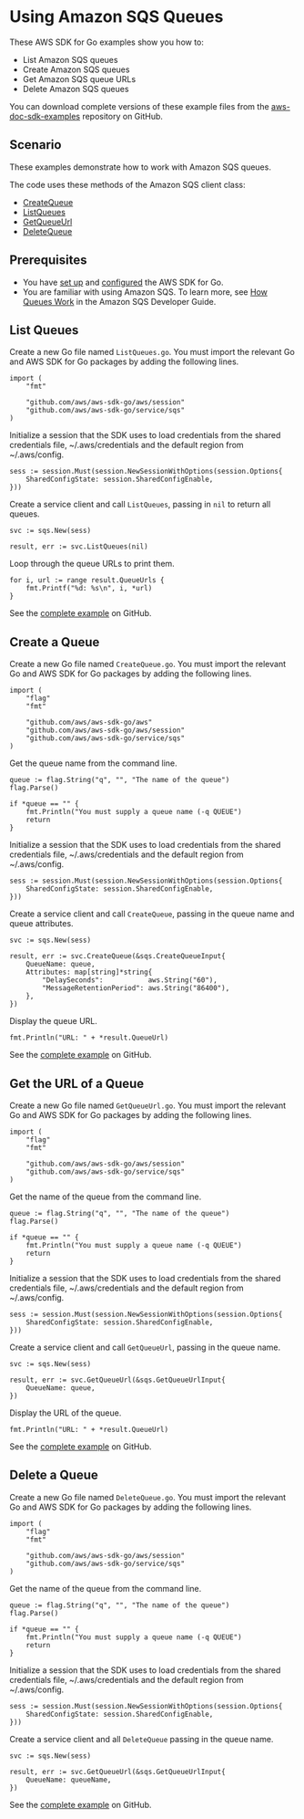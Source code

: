 # Using Amazon SQS Queues<a name="sqs-example-create-queue"></a>

These AWS SDK for Go examples show you how to:
+ List Amazon SQS queues
+ Create Amazon SQS queues
+ Get Amazon SQS queue URLs
+ Delete Amazon SQS queues

You can download complete versions of these example files from the [aws\-doc\-sdk\-examples](https://github.com/awsdocs/aws-doc-sdk-examples/tree/master/go/example_code/sqs) repository on GitHub\.

## Scenario<a name="sqs-create-scenario"></a>

These examples demonstrate how to work with Amazon SQS queues\.

The code uses these methods of the Amazon SQS client class:
+  [CreateQueue](https://docs.aws.amazon.com/sdk-for-go/api/service/sqs/#SQS.CreateQueue) 
+  [ListQueues](https://docs.aws.amazon.com/sdk-for-go/api/service/sqs/#SQS.ListQueues) 
+  [GetQueueUrl](https://docs.aws.amazon.com/sdk-for-go/api/service/sqs/#SQS.GetQueueUrl) 
+  [DeleteQueue](https://docs.aws.amazon.com/sdk-for-go/api/service/sqs/#SQS.DeleteQueue) 

## Prerequisites<a name="sqs-create-prerequisites"></a>
+ You have [set up](setting-up.md) and [configured](configuring-sdk.md) the AWS SDK for Go\.
+ You are familiar with using Amazon SQS\. To learn more, see [How Queues Work](https://docs.aws.amazon.com/AWSSimpleQueueService/latest/SQSDeveloperGuide/sqs-how-it-works.html) in the Amazon SQS Developer Guide\.

## List Queues<a name="sqs-example-list-queues"></a>

Create a new Go file named `ListQueues.go`\. You must import the relevant Go and AWS SDK for Go packages by adding the following lines\.

```
import (
    "fmt"

    "github.com/aws/aws-sdk-go/aws/session"
    "github.com/aws/aws-sdk-go/service/sqs"
)
```

Initialize a session that the SDK uses to load credentials from the shared credentials file, \~/\.aws/credentials and the default region from \~/\.aws/config\.

```
sess := session.Must(session.NewSessionWithOptions(session.Options{
    SharedConfigState: session.SharedConfigEnable,
}))
```

Create a service client and call `ListQueues`, passing in `nil` to return all queues\.

```
svc := sqs.New(sess)

result, err := svc.ListQueues(nil)
```

Loop through the queue URLs to print them\.

```
for i, url := range result.QueueUrls {
    fmt.Printf("%d: %s\n", i, *url)
}
```

See the [complete example](https://github.com/awsdocs/aws-doc-sdk-examples/blob/main/go/sqs/ListQueues/ListQueues.go) on GitHub\.

## Create a Queue<a name="create-a-queue"></a>

Create a new Go file named `CreateQueue.go`\. You must import the relevant Go and AWS SDK for Go packages by adding the following lines\.

```
import (
    "flag"
    "fmt"

    "github.com/aws/aws-sdk-go/aws"
    "github.com/aws/aws-sdk-go/aws/session"
    "github.com/aws/aws-sdk-go/service/sqs"
)
```

Get the queue name from the command line\.

```
queue := flag.String("q", "", "The name of the queue")
flag.Parse()

if *queue == "" {
    fmt.Println("You must supply a queue name (-q QUEUE")
    return
}
```

Initialize a session that the SDK uses to load credentials from the shared credentials file, \~/\.aws/credentials and the default region from \~/\.aws/config\.

```
sess := session.Must(session.NewSessionWithOptions(session.Options{
    SharedConfigState: session.SharedConfigEnable,
}))
```

Create a service client and call `CreateQueue`, passing in the queue name and queue attributes\.

```
svc := sqs.New(sess)

result, err := svc.CreateQueue(&sqs.CreateQueueInput{
    QueueName: queue,
    Attributes: map[string]*string{
        "DelaySeconds":           aws.String("60"),
        "MessageRetentionPeriod": aws.String("86400"),
    },
})
```

Display the queue URL\.

```
fmt.Println("URL: " + *result.QueueUrl)
```

See the [complete example](https://github.com/awsdocs/aws-doc-sdk-examples/blob/main/go/sqs/CreateQueue/CreateQueue.go) on GitHub\.

## Get the URL of a Queue<a name="get-the-url-of-a-queue"></a>

Create a new Go file named `GetQueueUrl.go`\. You must import the relevant Go and AWS SDK for Go packages by adding the following lines\.

```
import (
    "flag"
    "fmt"

    "github.com/aws/aws-sdk-go/aws/session"
    "github.com/aws/aws-sdk-go/service/sqs"
)
```

Get the name of the queue from the command line\.

```
queue := flag.String("q", "", "The name of the queue")
flag.Parse()

if *queue == "" {
    fmt.Println("You must supply a queue name (-q QUEUE")
    return
}
```

Initialize a session that the SDK uses to load credentials from the shared credentials file, \~/\.aws/credentials and the default region from \~/\.aws/config\.

```
sess := session.Must(session.NewSessionWithOptions(session.Options{
    SharedConfigState: session.SharedConfigEnable,
}))
```

Create a service client and call `GetQueueUrl`, passing in the queue name\.

```
svc := sqs.New(sess)

result, err := svc.GetQueueUrl(&sqs.GetQueueUrlInput{
    QueueName: queue,
})
```

Display the URL of the queue\.

```
fmt.Println("URL: " + *result.QueueUrl)
```

See the [complete example](https://github.com/awsdocs/aws-doc-sdk-examples/blob/main/go/sqs/GetQueueURL/GetQueueURL.go) on GitHub\.

## Delete a Queue<a name="delete-a-queue"></a>

Create a new Go file named `DeleteQueue.go`\. You must import the relevant Go and AWS SDK for Go packages by adding the following lines\.

```
import (
    "flag"
    "fmt"

    "github.com/aws/aws-sdk-go/aws/session"
    "github.com/aws/aws-sdk-go/service/sqs"
)
```

Get the name of the queue from the command line\.

```
queue := flag.String("q", "", "The name of the queue")
flag.Parse()

if *queue == "" {
    fmt.Println("You must supply a queue name (-q QUEUE")
    return
}
```

Initialize a session that the SDK uses to load credentials from the shared credentials file, \~/\.aws/credentials and the default region from \~/\.aws/config\.

```
sess := session.Must(session.NewSessionWithOptions(session.Options{
    SharedConfigState: session.SharedConfigEnable,
}))
```

Create a service client and all `DeleteQueue` passing in the queue name\.

```
svc := sqs.New(sess)

result, err := svc.GetQueueUrl(&sqs.GetQueueUrlInput{
    QueueName: queueName,
})
```

See the [complete example](https://github.com/awsdocs/aws-doc-sdk-examples/blob/main/go/sqs/DeleteQueue/DeleteQueue.go) on GitHub\.